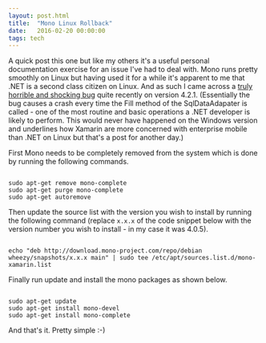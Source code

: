 ```yaml
---
layout: post.html
title:  "Mono Linux Rollback"
date:   2016-02-20 00:00:00
tags: tech
---
```


A quick post this one but like my others it's a useful personal documentation exercise for an issue I've had to deal with. Mono runs pretty smoothly on Linux but having used it for a while it's apparent to me that .NET is a second class citizen on Linux. And as such I came across a [truly horrible and shocking bug](http://mono.1490590.n4.nabble.com/Anyone-having-SqlDataAdapter-problems-with-4-2-1-td4667001.html)
quite recently on version 4.2.1. (Essentially the bug causes a crash every time the Fill method of the SqlDataAdapater is called - one of the most routine and basic operations a .NET developer is likely to perform. This would never have happened on the Windows version and underlines how Xamarin are more concerned with enterprise mobile than .NET on Linux but that's a post for another day.)

First Mono needs to be completely removed from the system which is done by running the following commands.
 
```shell

sudo apt-get remove mono-complete
sudo apt-get purge mono-complete
sudo apt-get autoremove

```

Then update the source list with the version you wish to install by running the following command (replace ```x.x.x``` of the code snippet below with the version number you wish to install - in my case it was 4.0.5).

```shell

echo "deb http://download.mono-project.com/repo/debian wheezy/snapshots/x.x.x main" | sudo tee /etc/apt/sources.list.d/mono-xamarin.list

```

Finally run update and install the mono packages as shown below.

```shell

sudo apt-get update
sudo apt-get install mono-devel
sudo apt-get install mono-complete

```

And that's it. Pretty simple :-)